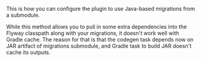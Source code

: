 This is how you can configure the plugin to use Java-based migrations from a submodule.

While this method allows you to pull in some extra dependencies into the Flyway classpath along with your migrations, it
doesn't work well with Gradle cache. The reason for that is that the codegen task depends now on JAR artifact of
migrations submodule, and Gradle task to build JAR doesn't cache its outputs.
